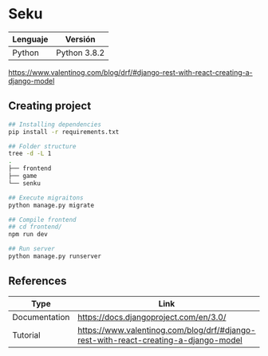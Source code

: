 # Seku

| Lenguaje | Versión        |
| -------- | -------------- |
| Python   | Python 3.8.2   |


https://www.valentinog.com/blog/drf/#django-rest-with-react-creating-a-django-model

## Creating project
```bash
## Installing dependencies
pip install -r requirements.txt

## Folder structure
tree -d -L 1
.
├── frontend
├── game
└── senku

## Execute migraitons
python manage.py migrate

## Compile frontend
## cd frontend/
npm run dev

## Run server
python manage.py runserver
```

## References

| Type          | Link                                                                                |
| ------------- | ----------------------------------------------------------------------------------- |
| Documentation | https://docs.djangoproject.com/en/3.0/                                              |
| Tutorial      | https://www.valentinog.com/blog/drf/#django-rest-with-react-creating-a-django-model |
